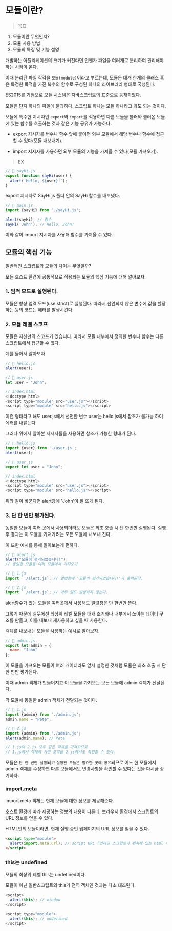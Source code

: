 # 모듈이란?

> 목표

1. 모듈이란 무엇인지?
2. 모듈 사용 방법
3. 모듈의 특징 및 기능 설명

개발하는 어플리케이션의 크기가 커진다면 언젠가 파일을 여러개로 분리하여 관리해야 하는 시점이 온다. 

이때 분리된 파일 각각을 `모듈(module)`이라고 부르는데, 모듈은 대개 한개의 클래스 혹은 특정한 목적을 가진 복수의 함수로 구성된 하나의 라이브러리 형태로 국성된다.

ES2015를 기점으로 모듈 시스템은 자바스크립트의 표준으로 등재되었다.

모듈은 단지 하나의 파일에 불과하다. 스크립트 하나는 모듈 하나라고 봐도 되는 것이다.

모듈에 특수한 지시자인 `export`와 `import`를 적용하면 다른 모듈을 불러와 불러온 모듈에 있는 함수를 호출하는 것과 같은 기능 공유가 가능하다.

- export 지시자를 변수나 함수 앞에 붙이면 외부 모듈에서 해당 변수나 함수에 접근할 수 있다(모듈 내보내기).

- import 지시자를 사용하면 외부 모듈의 기능을 가져올 수 있다(모듈 가져오기).

> EX 

```js
// 📁 sayHi.js
export function sayHi(user) {
  alert(`Hello, ${user}!`);
}
```
export 지시자로 SayHi.js 폴더 안의 SayHi 함수를 내보냈다.

```js
// 📁 main.js
import {sayHi} from './sayHi.js';

alert(sayHi); // 함수
sayHi('John'); // Hello, John!
```
이와 같이 import 지시자를 사용해 함수를 가져올 수 있다.

## 모듈의 핵심 기능

일반적인 스크립트와 모듈의 차이는 무엇일까?

모든 호스트 환경에 공통적으로 적용되는 모듈의 핵심 기능에 대해 알아보자.

### 1. 엄격 모드로 실행된다.
모듈은 항상 엄격 모드(use strict)로 실행된다. 따라서 선언되지 않은 변수에 값을 할당하는 등의 코드는 에러를 발생시킨다.

### 2. 모듈 레벨 스코프
모듈은 자신만의 스코프가 있습니다. 따라서 모듈 내부에서 정의한 변수나 함수는 다른 스크립트에서 접근할 수 없다.

예를 들어서 알아보자

```js
// 📁 hello.js
alert(user);

// 📁 user.js
let user = "John";

// index.html
<!doctype html>
<script type="module" src="user.js"></script>
<script type="module" src="hello.js"></script>
```

이런 형태라고 해도 user.js에서 선언한 변수 user는 hello.js에서 참조가 불가능 하여 에러를 내뱉는다.

그러나 위에서 알아본 지시자들을 사용하면 참조가 가능한 형태가 된다.

```js
// 📁 hello.js
import {user} from './user.js';
alert(user);

// 📁 user.js
export let user = "John";

// index.html
<!doctype html>
<script type="module" src="user.js"></script>
<script type="module" src="hello.js"></script>
```
위와 같이 바꾼다면 alert창에 'John'이 잘 뜨게 된다.

### 3. 단 한 번만 평가된다.

동일한 모듈이 여러 곳에서 사용되더라도 모듈은 최초 호출 시 단 한번만 실행된다. 실행 후 결과는 이 모듈을 가져가려는 모든 모듈에 내보내 진다.

이 또한 예시를 통해 알아보는게 편하다.

```js
// 📁 alert.js
alert("모듈이 평가되었습니다!");
// 동일한 모듈을 여러 모듈에서 가져오기

// 📁 1.js
import `./alert.js`; // 얼럿창에 '모듈이 평가되었습니다!'가 출력된다.

// 📁 2.js
import `./alert.js`; // 아무 일도 발생하지 않는다.
```

alert함수가 있는 모듈을 여러곳에서 사용해도 얼럿창은 단 한번만 뜬다.

그렇기 때문에 실무에선 최상위 레벨 모듈을 대개 초기화나 내부에서 쓰이는 데이터 구조를 만들고, 이를 내보내 재사용하고 싶을 때 사용한다.

객체를 내보내는 모듈을 사용하는 예시로 알아보자.

```js
// 📁 admin.js
export let admin = {
  name: "John"
};
```
이 모듈을 가져오는 모듈이 여러 개이더라도 앞서 설명한 것처럼 모듈은 최초 호출 시 단 한 번만 평가된다. 

이때 admin 객체가 만들어지고 이 모듈을 가져오는 모든 모듈에 admin 객체가 전달된다.

각 모듈에 동일한 admin 객체가 전달되는 것이다.

```js
// 📁 1.js
import {admin} from './admin.js';
admin.name = "Pete";

// 📁 2.js
import {admin} from './admin.js';
alert(admin.name); // Pete

// 1.js와 2.js 모두 같은 객체를 가져오므로
// 1.js에서 객체에 가한 조작을 2.js에서도 확인할 수 있다.
```

모듈은 `단 한 번만 실행`되고 `실행된 모듈은 필요한 곳에 공유`되므로 어느 한 모듈에서 admin 객체를 수정하면 다른 모듈에서도 변경사항을 확인할 수 있다는 것을 다시금 상기하자.

### import.meta

import.meta 객체는 현재 모듈에 대한 정보를 제공해준다.

호스트 환경에 따라 제공하는 정보의 내용이 다른데, 브라우저 환경에서 스크립트의 URL 정보를 얻을 수 있다.

HTML안의 모듈이라면, 현재 실행 중인 웹페이지의 URL 정보를 얻을 수 있다.

```html
<script type="module">
  alert(import.meta.url); // script URL (인라인 스크립트가 위치해 있는 html 페이지의 URL)
</script>
```

### this는 undefined

모듈의 최상위 레벨 this는 undefined이다.

모듈이 아닌 일반스크립트의 this가 전역 객체인 것과는 다소 대조된다.

```js
<script>
  alert(this); // window
</script>

<script type="module">
  alert(this); // undefined
</script>
```